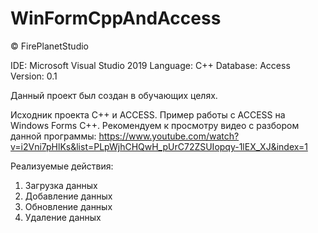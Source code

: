 # WinFormCppAndAccess

© FirePlanetStudio

IDE: Microsoft Visual Studio 2019
Language: C++
Database: Access
Version: 0.1

Данный проект был создан в обучающих целях.

Исходник проекта C++ и ACCESS. Пример работы с ACCESS на Windows Forms C++.
Рекомендуем к просмотру видео с разбором данной программы: https://www.youtube.com/watch?v=i2Vni7pHlKs&list=PLpWjhCHQwH_pUrC72ZSUIopqy-1lEX_XJ&index=1

Реализуемые действия:
1. Загрузка данных
2. Добавление данных
3. Обновление данных
4. Удаление данных
